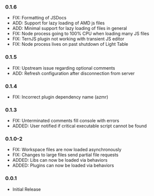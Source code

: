 ### 0.1.6

* FIX: Formatting of JSDocs
* ADD: Support for lazy loading of AMD js files
* ADD: Minimal support for lazy loading of files in general
* FIX: Node process going to 100% CPU when loading many JS files
* FIX: TernJS plugin not working with transient JS editor
* FIX: Node process lives on past shutdown of Light Table

### 0.1.5

* FIX: Upstream issue regarding optional comments
* ADD: Refresh configuration after disconnection from server

### 0.1.4

* FIX: Incorrect plugin dependency name (azmr)

### 0.1.3

* FIX: Unterminated comments fill console with errors
* ADDED: User notified if critical executable script cannot be found

### 0.1.0-2

* FIX: Workspace files are now loaded asynchronously
* FIX: Changes to large files send partial file requests
* ADDED: Libs can now be loaded via behaviors
* ADDED: Plugins can now be loaded via behaviors

### 0.0.1
* Initial Release
